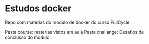 # Estudos docker

Repo com materias do modulo de docker do curso FullCycle.

Pasta course: materias vistos em aula
Pasta challange: Desafios de conclusao do modulo
